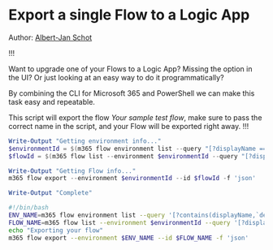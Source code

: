 # Export a single Flow to a Logic App

Author: [Albert-Jan Schot](https://www.cloudappie.nl/cli-m365-exportflow/)

!!!

Want to upgrade one of your Flows to a Logic App? Missing the option in the UI? Or just looking at an easy way to do it programmatically?

By combining the CLI for Microsoft 365 and PowerShell we can make this task easy and repeatable.

This script will export the flow *Your sample test flow*, make sure to pass the correct name in the script, and your Flow will be exported right away.
!!!

```powershell tab="PowerShell Core"
Write-Output "Getting environment info..."
$environmentId = $(m365 flow environment list --query "[?displayName == '(default)']" -o json | ConvertFrom-Json).Name
$flowId = $(m365 flow list --environment $environmentId --query "[?displayName == 'Your sample test flow']" -o json | ConvertFrom-Json)[0].Name

Write-Output "Getting Flow info..."
m365 flow export --environment $environmentId --id $flowId -f 'json'

Write-Output "Complete"
```

```bash tab="Bash"
#!/bin/bash
ENV_NAME=m365 flow environment list --query '[?contains(displayName,`default`)] .name'
FLOW_NAME=m365 flow list --environment $environmentId --query '[?displayName == `Your sample test flow`] .name'
echo "Exporting your flow"
m365 flow export --environment $ENV_NAME --id $FLOW_NAME -f 'json'
```
